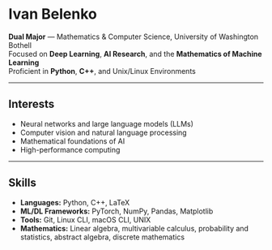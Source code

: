 # Ivan Belenko

**Dual Major** — Mathematics & Computer Science, University of Washington Bothell  
Focused on **Deep Learning**, **AI Research**, and the **Mathematics of Machine Learning**  
Proficient in **Python**, **C++**, and Unix/Linux Environments

---

## Interests
- Neural networks and large language models (LLMs)
- Computer vision and natural language processing
- Mathematical foundations of AI
- High-performance computing

---

## Skills
- **Languages:** Python, C++, LaTeX
- **ML/DL Frameworks:** PyTorch, NumPy, Pandas, Matplotlib
- **Tools:** Git, Linux CLI, macOS CLI, UNIX
- **Mathematics:** Linear algebra, multivariable calculus, probability and statistics, abstract algebra, discrete mathematics

